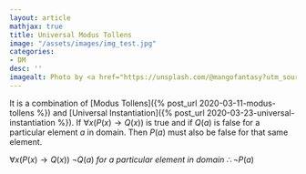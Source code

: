 ```yaml
---
layout: article
mathjax: true
title: Universal Modus Tollens
image: "/assets/images/img_test.jpg"
categories:
- DM
desc: '' 
imagealt: Photo by <a href="https://unsplash.com/@mangofantasy?utm_source=unsplash&utm_medium=referral&utm_content=creditCopyText">Tim Johnson</a> on <a href="https://unsplash.com/s/photos/logic?utm_source=unsplash&utm_medium=referral&utm_content=creditCopyText">Unsplash</a>
---
```


It is a combination of [Modus Tollens]({% post_url 2020-03-11-modus-tollens %}) and [Universal Instantiation]({% post_url 2020-03-23-universal-instantiation %}).
If $\forall x(P(x) \to Q(x))$ is true
and if $Q(a)$ is false for a particular element $a$ in domain.
Then $P(a)$ must also be false for that same element.

$\forall x(P(x) \to Q(x))$
$\neg Q(a)\ for\ a\ particular\ element\ in\ domain$
$\therefore \neg P(a)$